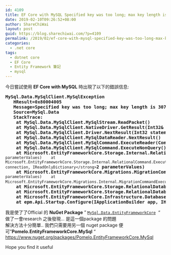```yaml
---
id: 4109
title: EF Core with MySQL Specified key was too long; max key length is 3072 bytes
date: 2019-02-10T09:26:52+08:00
author: ShareChiWai
layout: post
guid: https://blog.sharechiwai.com/?p=4109
permalink: /2019/02/ef-core-with-mysql-specified-key-was-too-long-max-key-length-is-3072-bytes/
categories:
  - .net core
tags:
  - dotnet core
  - EF Core
  - Entity Framework 筆記
  - mysql
---
```

  
  
<!--StartFragment-->

今日嘗試使用 **EF Core with MySQL** 時出現了以下的錯誤信息:

<pre class="wp-block-preformatted"><strong>MySql.Data.MySqlClient.MySqlException<br />   HResult=0x80004005<br />   Message=Specified key was too long; max key length is 3072 bytes<br />   Source=MySql.Data<br />   StackTrace:<br />    at MySql.Data.MySqlClient.MySqlStream.ReadPacket()<br />    at MySql.Data.MySqlClient.NativeDriver.GetResult(Int32& affectedRow, Int64& insertedId)<br />    at MySql.Data.MySqlClient.Driver.NextResult(Int32 statementId, Boolean force)<br />    at MySql.Data.MySqlClient.MySqlDataReader.NextResult()<br />    at MySql.Data.MySqlClient.MySqlCommand.ExecuteReader(CommandBehavior behavior)<br />    at MySql.Data.MySqlClient.MySqlCommand.ExecuteNonQuery()<br />    at Microsoft.EntityFrameworkCore.Storage.Internal.RelationalCommand.Execute(IRelationalConnection connection, DbCommandMethod executeMethod, IReadOnlyDictionary</strong><code>&lt;strong>2 parameterValues)    at Microsoft.EntityFrameworkCore.Storage.Internal.RelationalCommand.ExecuteNonQuery(IRelationalConnection connection, IReadOnlyDictionary&lt;/strong></code><strong>2 parameterValues)<br />    at Microsoft.EntityFrameworkCore.Migrations.MigrationCommand.ExecuteNonQuery(IRelationalConnection connection, IReadOnlyDictionary</strong><code>&lt;strong>2 parameterValues)    at Microsoft.EntityFrameworkCore.Migrations.Internal.MigrationCommandExecutor.ExecuteNonQuery(IEnumerable&lt;/strong></code><strong>1 migrationCommands, IRelationalConnection connection)<br />    at Microsoft.EntityFrameworkCore.Storage.RelationalDatabaseCreator.CreateTables()<br />    at Microsoft.EntityFrameworkCore.Storage.RelationalDatabaseCreator.EnsureCreated()<br />    at Microsoft.EntityFrameworkCore.Infrastructure.DatabaseFacade.EnsureCreated()<br />    at epm.Api.Startup.Configure(IApplicationBuilder app, IHostingEnvironment env, ILoggerFactory loggerFactory, ApplicationDbContext dbContext) in C:\Users\yauch\Documents\git\docker-easy-property\api\src\server\epm.Api\Startup.cs:line 65</strong></pre>

我是使了了Official 的 **NuGet Package** &#8221; [`MySql.Data.EntityFrameworkCore`](https://www.nuget.org/packages/MySql.Data.EntityFrameworkCore/)  &#8220;  
做了一會research 之後發現&#8230; 是這一個package 的問題  
解決方法十分簡單.. 我們只需要用另一個 nuget package 便可&#8221;**Pomelo.EntityFrameworkCore.MySql** &#8220;  
https://www.nuget.org/packages/Pomelo.EntityFrameworkCore.MySql  
  
Hope you find it useful



<!--EndFragment-->